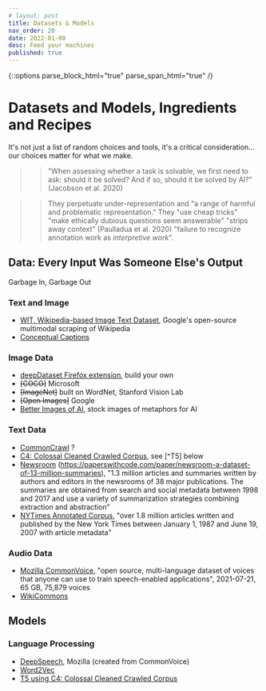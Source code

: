 ```yaml
---
# layout: post
title: Datasets & Models
nav_order: 20
date: 2022-01-08
desc: Feed your machines
published: true
---
```

{::options parse_block_html="true" parse_span_html="true" /}

# Datasets and Models, Ingredients and Recipes

It's not just a list of random choices and tools, it's a critical consideration... our choices matter for what we make.

>> "When assessing whether a task is solvable, we first need to ask: should it be solved? And if so, should it be solved by AI?" (Jacobson et al. 2020)

>> They perpetuate under-representation and "a range of harmful and problematic representation." They "use cheap tricks" "make ethically dubious questions seem answerable" "strips away context" (Paulladua et al. 2020) "failure to recognize annotation work as *interpretive work*". 

## Data: Every Input Was Someone Else's Output

Garbage In, Garbage Out

### Text and Image 
* [WIT, Wikipedia-based Image Text Dataset](https://github.com/google-research-datasets/wit), Google's open-source multimodal scraping of Wikipedia
* [Conceptual Captions]()

### Image Data
* [deepDataset Firefox extension](https://addons.mozilla.org/en-US/firefox/addon/deepdataset/), build your own
* ~~[COCO]~~ Microsoft
* ~~[ImageNet]~~ built on WordNet, Stanford Vision Lab
* ~~[Open Images]~~ Google
* [Better Images of AI](https://betterimagesofai.org/), stock images of metaphors for AI

### Text Data
* [CommonCrawl](https://commoncrawl.org/the-data/) ?
* [C4: Colossal Cleaned Crawled Corpus](), see [^T5] below
* [Newsroom](https://lil.nlp.cornell.edu/newsroom/) (https://paperswithcode.com/paper/newsroom-a-dataset-of-13-million-summaries), "1.3 million articles and summaries written by authors and editors in the newsrooms of 38 major publications. The summaries are obtained from search and social metadata between 1998 and 2017 and use a variety of summarization strategies combining extraction and abstraction"
* [NYTimes Annotated Corpus](https://paperswithcode.com/dataset/new-york-times-annotated-corpus), "over 1.8 million articles written and published by the New York Times between January 1, 1987 and June 19, 2007 with article metadata"

### Audio Data
* [Mozilla CommonVoice](https://commonvoice.mozilla.org/en/datasets), "open source, multi-language dataset of voices that anyone can use to train speech-enabled applications", 2021-07-21, 65 GB, 75,879 voices
* [WikiCommons](https://commons.wikimedia.org/wiki/Category:Audio_files)

## Models

### Language Processing
* [DeepSpeech](), Mozilla (created from CommonVoice)
* [Word2Vec]()
* [T5 using C4: Colossal Cleaned Crawled Corpus](https://github.com/google-research/text-to-text-transfer-transformer#datasets) 

